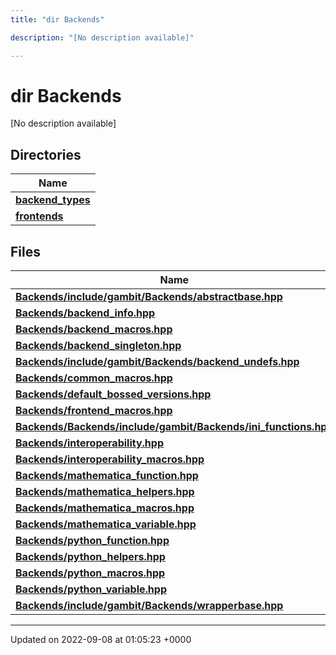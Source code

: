 ```yaml
---
title: "dir Backends"

description: "[No description available]"

---
```


# dir Backends

[No description available]

## Directories

| Name           |
| -------------- |
| **[backend_types](/documentation/code/files/dir_adaf5b9f3522268d0722b5bf192fb62e/)**  |
| **[frontends](/documentation/code/files/dir_c6faa5d145e7be4b4543e56b2cb9e577/)**  |

## Files

| Name           |
| -------------- |
| **[Backends/include/gambit/Backends/abstractbase.hpp](/documentation/code/files/include_2gambit_2backends_2abstractbase_8hpp/)**  |
| **[Backends/backend_info.hpp](/documentation/code/files/backend__info_8hpp/)**  |
| **[Backends/backend_macros.hpp](/documentation/code/files/backend__macros_8hpp/)**  |
| **[Backends/backend_singleton.hpp](/documentation/code/files/backend__singleton_8hpp/)**  |
| **[Backends/include/gambit/Backends/backend_undefs.hpp](/documentation/code/files/include_2gambit_2backends_2backend__undefs_8hpp/)**  |
| **[Backends/common_macros.hpp](/documentation/code/files/common__macros_8hpp/)**  |
| **[Backends/default_bossed_versions.hpp](/documentation/code/files/default__bossed__versions_8hpp/)**  |
| **[Backends/frontend_macros.hpp](/documentation/code/files/frontend__macros_8hpp/)**  |
| **[Backends/Backends/include/gambit/Backends/ini_functions.hpp](/documentation/code/files/backends_2include_2gambit_2backends_2ini__functions_8hpp/)**  |
| **[Backends/interoperability.hpp](/documentation/code/files/interoperability_8hpp/)**  |
| **[Backends/interoperability_macros.hpp](/documentation/code/files/interoperability__macros_8hpp/)**  |
| **[Backends/mathematica_function.hpp](/documentation/code/files/mathematica__function_8hpp/)**  |
| **[Backends/mathematica_helpers.hpp](/documentation/code/files/mathematica__helpers_8hpp/)**  |
| **[Backends/mathematica_macros.hpp](/documentation/code/files/mathematica__macros_8hpp/)**  |
| **[Backends/mathematica_variable.hpp](/documentation/code/files/mathematica__variable_8hpp/)**  |
| **[Backends/python_function.hpp](/documentation/code/files/python__function_8hpp/)**  |
| **[Backends/python_helpers.hpp](/documentation/code/files/python__helpers_8hpp/)**  |
| **[Backends/python_macros.hpp](/documentation/code/files/python__macros_8hpp/)**  |
| **[Backends/python_variable.hpp](/documentation/code/files/python__variable_8hpp/)**  |
| **[Backends/include/gambit/Backends/wrapperbase.hpp](/documentation/code/files/include_2gambit_2backends_2wrapperbase_8hpp/)**  |






-------------------------------

Updated on 2022-09-08 at 01:05:23 +0000
